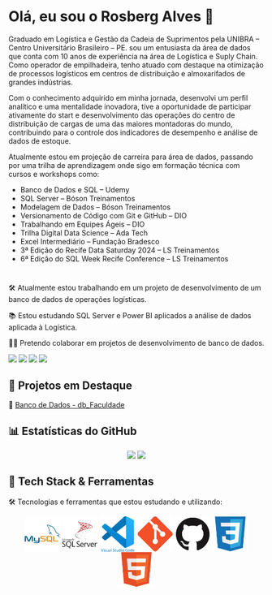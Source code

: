 # Olá, eu sou o Rosberg Alves 👋

Graduado em Logística e Gestão da Cadeia de Suprimentos pela UNIBRA – Centro Universitário Brasileiro – PE. sou um entusiasta da área de dados que conta com 10 anos de experiência na área de Logística e Suply Chain. Como operador de empilhadeira, tenho atuado com destaque na otimização de processos logísticos em centros de distribuição e almoxarifados de grandes indústrias.

Com o conhecimento adquirido em minha jornada, desenvolvi um perfil analítico e uma mentalidade inovadora, tive a oportunidade de participar ativamente do start e desenvolvimento das operações do centro de distribuição de cargas de uma das maiores montadoras do mundo, contribuindo para o controle dos indicadores de desempenho e análise de dados de estoque.

Atualmente estou em projeção de carreira para área de dados, passando por uma trilha de aprendizagem onde sigo em formação técnica com cursos e workshops como:

- Banco de Dados e SQL – Udemy
- SQL Server – Bóson Treinamentos
- Modelagem de Dados – Bóson Treinamentos
- Versionamento de Código com Git e GitHub – DIO
- Trabalhando em Equipes Ágeis – DIO
- Trilha Digital Data Science – Ada Tech
- Excel Intermediário – Fundação Bradesco
- 3ª Edição do Recife Data Saturday 2024 – LS Treinamentos
- 6ª Edição do SQL Week Recife Conference – LS Treinamentos
  #

🛠️ Atualmente estou trabalhando em um projeto de desenvolvimento de um banco de dados de operações logísticas.

📚 Estou estudando SQL Server e Power BI aplicados a análise de dados aplicada à Logística.

👨‍💻 Pretendo colaborar em projetos de desenvolvimento de banco de dados.

<div> 
  <a href="https://www.linkedin.com/in/rosbergalves/" target="_blank"><img src="https://img.shields.io/badge/LinkedIn-0077B5?style=for-the-badge&logo=linkedin&logoColor=white" target="_blank"></a> 
 	<a href="https://medium.com/@rosbergalvess" target="_blank"><img src="https://img.shields.io/badge/Medium-12100E?style=for-the-badge&logo=medium&logoColor=white" target="_blank"></a>
  <a href="https://discord" target="_blank"><img src="https://img.shields.io/badge/Discord-7289DA?style=for-the-badge&logo=discord&logoColor=white" target="_blank"></a> 
  <a href = "mailto:rosbergalvess@gmail.com"><img src="https://img.shields.io/badge/Gmail-D14836?style=for-the-badge&logo=gmail&logoColor=white"></a>
</div>

## 📌 **Projetos em Destaque**
🔹 [Banco de Dados - db_Faculdade](https://github.com/rosbergalves/db_Faculdade)

## 📊 **Estatísticas do GitHub**
<div align="center">
  <img height="150em" src="https://github-readme-stats.vercel.app/api?username=rosbergalves&show_icons=true&theme=github_dark" />
  <img height="150em" src="https://github-readme-stats.vercel.app/api/top-langs/?username=rosbergalves&layout=compact&theme=github_dark" />
</div>

## 🚀 **Tech Stack & Ferramentas**
🛠 Tecnologias e ferramentas que estou estudando e utilizando:
<div align="center">
<img align="center" alt="mysql" height="70" width="70" src="https://github.com/devicons/devicon/blob/master/icons/mysql/mysql-original-wordmark.svg">
<img align="center" alt="sqlsever" height="70" width="70" src="https://github.com/devicons/devicon/blob/master/icons/microsoftsqlserver/microsoftsqlserver-original-wordmark.svg">
<img align="center" alt="vscode" height="70" width="70" src="https://github.com/devicons/devicon/blob/master/icons/vscode/vscode-original-wordmark.svg">
<img align="center" alt="git" height="70" width="70" src="https://github.com/devicons/devicon/blob/master/icons/git/git-original.svg">
<img align="center" alt="github" height="70" width="70" src="https://github.com/devicons/devicon/blob/master/icons/github/github-original.svg">
<img align="center" alt="css3" height="70" width="70" src="https://github.com/devicons/devicon/blob/master/icons/css3/css3-original.svg">
<img align="center" alt="html5" height="70" width="70" src="https://github.com/devicons/devicon/blob/master/icons/html5/html5-original.svg">
</div>
